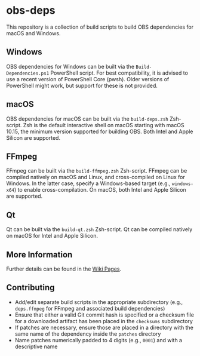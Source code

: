 # obs-deps

This repository is a collection of build scripts to build OBS dependencies for macOS and Windows.

## Windows

OBS dependencies for Windows can be built via the `Build-Dependencies.ps1` PowerShell script. For best compatibility, it is advised to use a recent version of PowerShell Core (pwsh). Older versions of PowerShell might work, but support for these is not provided.

## macOS

OBS dependencies for macOS can be built via the `build-deps.zsh` Zsh-script. Zsh is the default interactive shell on macOS starting with macOS 10.15, the minimum version supported for building OBS. Both Intel and Apple Silicon are supported.

## FFmpeg

FFmpeg can be built via the `build-ffmpeg.zsh` Zsh-script. FFmpeg can be compiled natively on macOS and Linux, and cross-compiled on Linux for Windows. In the latter case, specify a Windows-based target (e.g., `windows-x64`) to enable cross-compilation. On macOS, both Intel and Apple Silicon are supported.

## Qt

Qt can be built via the `build-qt.zsh` Zsh-script. Qt can be compiled natively on macOS for Intel and Apple Silicon.

## More Information

Further details can be found in the [Wiki Pages](https://github.com/obsproject/obs-deps/wiki).

## Contributing

* Add/edit separate build scripts in the appropriate subdirectory (e.g., `deps.ffmpeg` for FFmpeg and associated build dependencies)
* Ensure that either a valid Git commit hash is specified or a checksum file for a downloaded artifact has been placed in the `checksums` subdirectory
* If patches are necessary, ensure those are placed in a directory with the same name of the dependency inside the `patches` directory
* Name patches numerically padded to 4 digits (e.g., `0001`) and with a descriptive name
